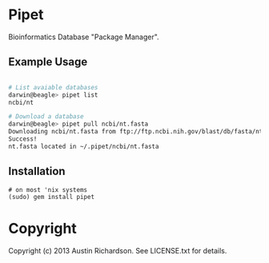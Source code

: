 # Pipet

Bioinformatics Database "Package Manager".

## Example Usage

```bash

# List avaiable databases
darwin@beagle> pipet list
ncbi/nt

# Download a database
darwin@beagle> pipet pull ncbi/nt.fasta
Downloading ncbi/nt.fasta from ftp://ftp.ncbi.nih.gov/blast/db/fasta/nt.gz
Success!
nt.fasta located in ~/.pipet/ncbi/nt.fasta
```

## Installation

```
# on most 'nix systems
(sudo) gem install pipet
```

# Copyright

Copyright (c) 2013 Austin Richardson. See LICENSE.txt for details.
